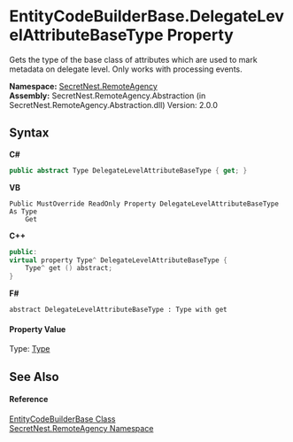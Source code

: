 # EntityCodeBuilderBase.DelegateLevelAttributeBaseType Property 
 

Gets the type of the base class of attributes which are used to mark metadata on delegate level. Only works with processing events.

**Namespace:**&nbsp;<a href="N_SecretNest_RemoteAgency">SecretNest.RemoteAgency</a><br />**Assembly:**&nbsp;SecretNest.RemoteAgency.Abstraction (in SecretNest.RemoteAgency.Abstraction.dll) Version: 2.0.0

## Syntax

**C#**<br />
``` C#
public abstract Type DelegateLevelAttributeBaseType { get; }
```

**VB**<br />
``` VB
Public MustOverride ReadOnly Property DelegateLevelAttributeBaseType As Type
	Get
```

**C++**<br />
``` C++
public:
virtual property Type^ DelegateLevelAttributeBaseType {
	Type^ get () abstract;
}
```

**F#**<br />
``` F#
abstract DelegateLevelAttributeBaseType : Type with get

```


#### Property Value
Type: <a href="https://docs.microsoft.com/dotnet/api/system.type" target="_blank">Type</a>

## See Also


#### Reference
<a href="T_SecretNest_RemoteAgency_EntityCodeBuilderBase">EntityCodeBuilderBase Class</a><br /><a href="N_SecretNest_RemoteAgency">SecretNest.RemoteAgency Namespace</a><br />